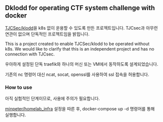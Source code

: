 ## Dklodd for operating CTF system challenge with docker

[TJCSec/klodd](https://github.com/TJCSec/klodd)을 k8s 없이 운용할 수 있도록 만든 프로젝트입니다.
TJCsec과 아무런 연관이 없으며 단독적인 프로젝트임을 밝힙니다.

This is a project created to enable TJCSec/klodd to be operated without k8s.
We would like to clarify that this is an independent project and has no connection with TJCsec.

우아하게 설정된 단독 traefik와 하나의 머신 또는 VM에서 동작하도록 설계되었습니다.

기존의 nc 명령어 대신 ncat, socat, openssl를 사용하여 ssl 접속을 허용합니다.

### How to use

아직 실험적인 단계이므로, 사용에 주의가 필요합니다.

[minpeter/homelab_infra](https://github.com/minpeter/homelab_infra) 설정을 따른 후, docker-compose up -d 명령어를 통해 실행합니다.
